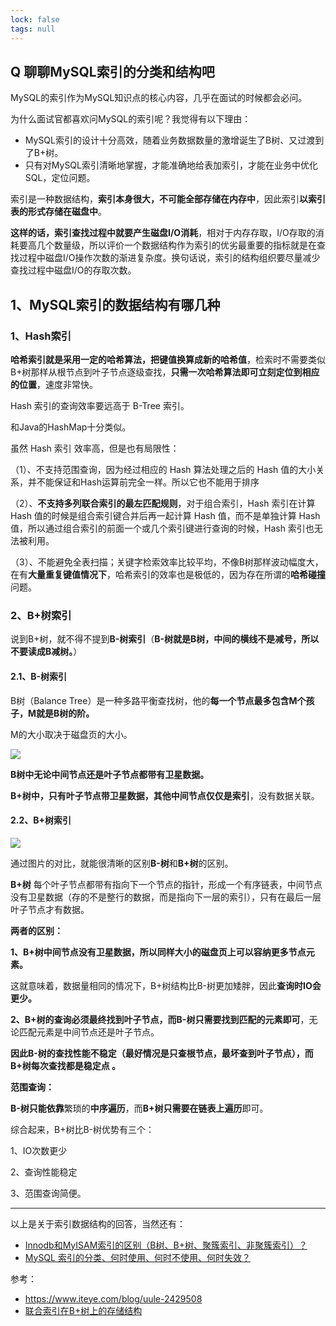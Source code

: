 ```yaml
---
lock: false
tags: null
---
```

## Q 聊聊MySQL索引的分类和结构吧

MySQL的索引作为MySQL知识点的核心内容，几乎在面试的时候都会必问。

为什么面试官都喜欢问MySQL的索引呢？我觉得有以下理由：

- MySQL索引的设计十分高效，随着业务数据数量的激增诞生了B树、又过渡到了B+树。
- 只有对MySQL索引清晰地掌握，才能准确地给表加索引，才能在业务中优化SQL，定位问题。



索引是一种数据结构，**索引本身很大，不可能全部存储在内存中**，因此索引**以索引表的形式存储在磁盘中**。

**这样的话，索引查找过程中就要产生磁盘I/O消耗**，相对于内存存取，I/O存取的消耗要高几个数量级，所以评价一个数据结构作为索引的优劣最重要的指标就是在查找过程中磁盘I/O操作次数的渐进复杂度。换句话说，索引的结构组织要尽量减少查找过程中磁盘I/O的存取次数。



## 1、MySQL索引的数据结构有哪几种

### 1、Hash索引

**哈希索引就是采用一定的哈希算法，把键值换算成新的哈希值**，检索时不需要类似B+树那样从根节点到叶子节点逐级查找，**只需一次哈希算法即可立刻定位到相应的位置**，速度非常快。

Hash 索引的查询效率要远高于 B-Tree 索引。

和Java的HashMap十分类似。

虽然 Hash 索引 效率高，但是也有局限性：

（1）、不支持范围查询，因为经过相应的 Hash 算法处理之后的 Hash 值的大小关系，并不能保证和Hash运算前完全一样。所以它也不能用于排序

（2）、**不支持多列联合索引的最左匹配规则**，对于组合索引，Hash 索引在计算 Hash 值的时候是组合索引键合并后再一起计算 Hash 值，而不是单独计算 Hash 值，所以通过组合索引的前面一个或几个索引键进行查询的时候，Hash 索引也无法被利用。

（3）、不能避免全表扫描；关键字检索效率比较平均，不像B树那样波动幅度大，在有**大量重复键值情况下**，哈希索引的效率也是极低的，因为存在所谓的**哈希碰撞**问题。

### 2、B+树索引

说到B+树，就不得不提到**B-树索引**（**B-树就是B树，中间的横线不是减号，所以不要读成B减树。**）

#### 2.1、B-树索引

B树（Balance Tree）是一种多路平衡查找树，他的**每一个节点最多包含M个孩子，M就是B树的阶。**

M的大小取决于磁盘页的大小。

![](http://dl2.iteye.com/upload/attachment/0130/5850/f355ed43-f79a-345e-85b6-74c57d0d1b59.png)

**B树中无论中间节点还是叶子节点都带有卫星数据。**

**B+树中，只有叶子节点带卫星数据，其他中间节点仅仅是索引**，没有数据关联。



#### 2.2、B+树索引

![](http://dl2.iteye.com/upload/attachment/0130/5852/20140319-6610-3522-9afa-71dcd962cd23.png)

通过图片的对比，就能很清晰的区别**B-树**和**B+树**的区别。

**B+树** 每个叶子节点都带有指向下一个节点的指针，形成一个有序链表，中间节点没有卫星数据（存的不是整行的数据，而是指向下一层的索引），只有在最后一层叶子节点才有数据。



**两者的区别：**

**1、B+树中间节点没有卫星数据，所以同样大小的磁盘页上可以容纳更多节点元素。**

这就意味着，数据量相同的情况下，B+树结构比B-树更加矮胖，因此**查询时IO会更少。**

 

**2、B+树的查询必须最终找到叶子节点，而B-树只需要找到匹配的元素即可**，无论匹配元素是中间节点还是叶子节点。

**因此B-树的查找性能不稳定（最好情况是只查根节点，最坏查到叶子节点），而B+树每次查找都是稳定点 。**

 

**范围查询：**

**B-树只能依靠**繁琐的**中序遍历**，而**B+树只需要在链表上遍历**即可。

综合起来，B+树比B-树优势有三个：

1、IO次数更少

2、查询性能稳定

3、范围查询简便。



---

以上是关于索引数据结构的回答，当然还有：

- [Innodb和MyISAM索引的区别（B树、B+树、聚簇索引、非聚簇索引）？](articles\MySQL\Innodb和MyISAM索引的区别.md) 
- [MySQL 索引的分类、何时使用、何时不使用、何时失效？](articles\MySQL\MySQL索引的分类、何时使用、何时不使用、何时失效？.md) 



参考：

- https://www.iteye.com/blog/uule-2429508
- [联合索引在B+树上的存储结构](https://juejin.cn/post/6844904073955639304)

